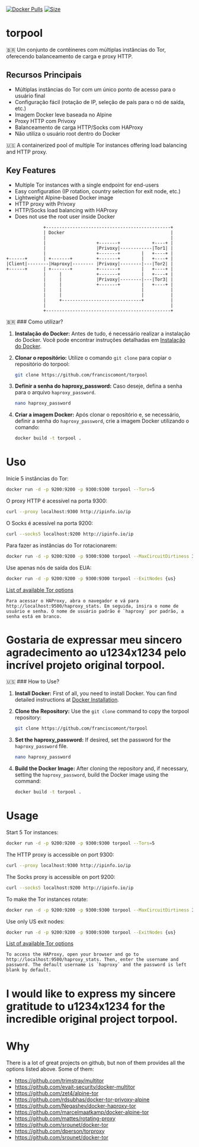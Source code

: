 [![Docker Pulls](https://img.shields.io/docker/cloud/build/u1234x1234/torpool.svg?style=flat-square)](https://hub.docker.com/r/u1234x1234/torpool/)
[![Size](https://images.microbadger.com/badges/image/u1234x1234/torpool.svg)](https://hub.docker.com/r/u1234x1234/torpool/)

# torpool

🇧🇷 Um conjunto de contêineres com múltiplas instâncias do Tor, oferecendo balanceamento de carga e proxy HTTP.

## Recursos Principais

- Múltiplas instâncias do Tor com um único ponto de acesso para o usuário final
- Configuração fácil (rotação de IP, seleção de país para o nó de saída, etc.)
- Imagem Docker leve baseada no Alpine
- Proxy HTTP com Privoxy
- Balanceamento de carga HTTP/Socks com HAProxy
- Não utiliza o usuário root dentro do Docker

🇺🇸 A containerized pool of multiple Tor instances offering load balancing and HTTP proxy.

## Key Features

- Multiple Tor instances with a single endpoint for end-users
- Easy configuration (IP rotation, country selection for exit node, etc.)
- Lightweight Alpine-based Docker image
- HTTP proxy with Privoxy
- HTTP/Socks load balancing with HAProxy
- Does not use the root user inside Docker
```
              +-----------------------------------------------+           
              | Docker                                        |           
              |                                               |           
              |                   +-------+            +----+ |           
              |                   |Privoxy|------------|Tor1| |           
              |                   +-------+        |   +----+ |           
+------+      | +-------+         +-------+        |   +----+ |           
|Client|--------|Haproxy|-------- |Privoxy|--------|---|Tor2| |           
+------+      | +-------+         +-------+        |   +----+ |           
              |     |             +-------+        |   +----+ |           
              |     |             |Privoxy|--------|---|Tor3| |           
              |     |             +-------+        |   +----+ |           
              |     |                              |          |           
              |     |                              |          |           
              |     +------------------------------+          |           
              |                                               |           
              +-----------------------------------------------+           
```
🇧🇷 ### Como utilizar?

1. **Instalação do Docker:**
   Antes de tudo, é necessário realizar a instalação do Docker. Você pode encontrar instruções detalhadas em [Instalação do Docker](https://docs.docker.com/engine/install/).

2. **Clonar o repositório:**
   Utilize o comando `git clone` para copiar o repositório do torpool:
   ```bash
   git clone https://github.com/franciscomont/torpool
   ```

4. **Definir a senha do haproxy_password:**
   Caso deseje, defina a senha para o arquivo `haproxy_password`.
   ```bash
   nano haproxy_password
   ```

6. **Criar a imagem Docker:**
   Após clonar o repositório e, se necessário, definir a senha do `haproxy_password`, crie a imagem Docker utilizando o comando:
   ```bash
   docker build -t torpool .
   ```

# Uso

Inicie 5 instâncias do Tor:
```bash
docker run -d -p 9200:9200 -p 9300:9300 torpool --Tors=5
```

O proxy HTTP é acessível na porta 9300:
```bash
curl --proxy localhost:9300 http://ipinfo.io/ip
```
O Socks é acessível na porta 9200:
```bash
curl --socks5 localhost:9200 http://ipinfo.io/ip
```

Para fazer as instâncias do Tor rotacionarem:
```bash
docker run -d -p 9200:9200 -p 9300:9300 torpool --MaxCircuitDirtiness 30 --NewCircuitPeriod 30
```
Use apenas nós de saída dos EUA:
```bash
docker run -d -p 9200:9200 -p 9300:9300 torpool --ExitNodes {us}
```
[List of available Tor options](https://www.torproject.org/docs/tor-manual.html.en)


```
Para acessar o HAProxy, abra o navegador e vá para http://localhost:9500/haproxy_stats. Em seguida, insira o nome de usuário e senha. O nome de usuário padrão é `haproxy` por padrão, a senha está em branco.
```

# Gostaria de expressar meu sincero agradecimento ao u1234x1234 pelo incrível projeto original torpool.

🇺🇸 ### How to Use?

1. **Install Docker:**
   First of all, you need to install Docker. You can find detailed instructions at [Docker Installation](https://docs.docker.com/engine/install/).

2. **Clone the Repository:**
   Use the `git clone` command to copy the torpool repository:
   ```bash
   git clone https://github.com/franciscomont/torpool
   ```

4. **Set the haproxy_password:**
   If desired, set the password for the `haproxy_password` file.
   ```bash
   nano haproxy_password
   ```

6. **Build the Docker Image:**
   After cloning the repository and, if necessary, setting the `haproxy_password`, build the Docker image using the command:
   ```bash
   docker build -t torpool .
   ```

# Usage

Start 5 Tor instances:
```bash
docker run -d -p 9200:9200 -p 9300:9300 torpool --Tors=5
```

The HTTP proxy is accessible on port 9300:
```bash
curl --proxy localhost:9300 http://ipinfo.io/ip
```
The Socks proxy is accessible on port 9200:
```bash
curl --socks5 localhost:9200 http://ipinfo.io/ip
```

To make the Tor instances rotate:
```bash
docker run -d -p 9200:9200 -p 9300:9300 torpool --MaxCircuitDirtiness 30 --NewCircuitPeriod 30
```
Use only US exit nodes:
```bash
docker run -d -p 9200:9200 -p 9300:9300 torpool --ExitNodes {us}
```
[List of available Tor options](https://www.torproject.org/docs/tor-manual.html.en)


```
To access the HAProxy, open your browser and go to http://localhost:9500/haproxy_stats. Then, enter the username and password. The default username is `haproxy` and the password is left blank by default.
```

# I would like to express my sincere gratitude to u1234x1234 for the incredible original project torpool.

# Why

There is a lot of great projects on github, but non of them provides all the options listed above. Some of them:

* https://github.com/trimstray/multitor
* https://github.com/evait-security/docker-multitor
* https://github.com/zet4/alpine-tor
* https://github.com/rdsubhas/docker-tor-privoxy-alpine
* https://github.com/Negashev/docker-haproxy-tor
* https://github.com/marcelmaatkamp/docker-alpine-tor
* https://github.com/mattes/rotating-proxy
* https://github.com/srounet/docker-tor
* https://github.com/dperson/torproxy
* https://github.com/srounet/docker-tor
